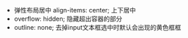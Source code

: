 - 弹性布局居中
    align-items: center; 上下居中
- overflow: hidden;  隐藏超出容器的部分
- outline: none; 去掉input文本框选中时默认会出现的黄色框框